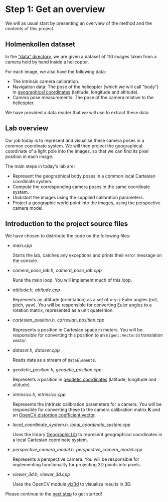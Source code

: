 # Step 1: Get an overview
We will as usual start by presenting an overview of the method and the contents of this project.

## Holmenkollen dataset
In the ["data" directory](../data), we are given a dataset of 110 images taken from a camera held by hand inside a helicopter.

For each image, we also have the following data:
- The intrinsic camera calibration.
- Navigation data: The pose of the helicopter (which we will call "body") in [geographical coordinates](https://en.wikipedia.org/wiki/Geographic_coordinate_system) (latitude, longitude and altitude).
- Camera pose measurements: The pose of the camera relative to the helicopter.

We have provided a data reader that we will use to extract these data.

## Lab overview
Our job today is to represent and visualise these camera poses in a common coordinate system. 
We will then project the geographical coordinate of a light pole into the images, so that we can find its pixel position in each image.

The main steps in today's lab are:
- Represent the geographical body poses in a common local Cartesian coordinate system.
- Compute the corresponding camera poses in the same coordinate system.
- Undistort the images using the supplied calibration parameters.
- Project a geographic world point into the images, using the perspective camera model.

## Introduction to the project source files
We have chosen to distribute the code on the following files:

- *main.cpp*
  
  Starts the lab, catches any exceptions and prints their error message on the console.
  
- *camera_pose_lab.h, camera_pose_lab.cpp*
  
  Runs the main loop.
  You will implement much of this loop.
  
- *attitude.h, attitude.cpp*
  
  Represents an attitude (orientation) as a set of x-y-z Euler angles (roll, pitch, yaw). 
  You will be responsible for converting Euler angles to a rotation matrix, represented as a unit quaternion.
  
- *cartesian_position.h, cartesian_position.cpp*
  
  Represents a position in Cartesian space in meters. 
  You will be responsible for converting this position to an `Eigen::Vector3d` translation vector.
  
- *dataset.h, dataset.cpp*
  
  Reads data as a stream of `DataElement`s.

- *geodetic_position.h, geodetic_position.cpp*
  
  Represents a position in [geodetic coordinates](https://en.wikipedia.org/wiki/Geographic_coordinate_system) (latitude, longitude and altitude).

- *intrinsics.h, intrinsics.cpp*
  
  Represents the intrinsic calibration parameters for a camera. 
  You will be responsible for converting these to the camera calibration matrix **K** and an [OpenCV distortion coefficient vector](https://docs.opencv.org/4.5.5/d9/d0c/group__calib3d.html).

- *local_coordinate_system.h, local_coordinate_system.cpp*
  
  Uses the library [GeographicLib](https://geographiclib.sourceforge.io/) to represent geographical coordinates in a local Cartesian coordinate system.

- *perspective_camera_model.h, perspective_camera_model.cpp*
  
  Represents a perspective camera. 
  You will be responsible for implementing functionality for projecting 3D points into pixels.

- *viewer_3d.h, viewer_3d.cpp*
  
  Uses the OpenCV module [viz3d](https://docs.opencv.org/4.5.5/d1/d19/group__viz.html) to visualize results in 3D.

Please continue to the [next step](2-from-geographical-coordinates-to-pixels.md) to get started!

